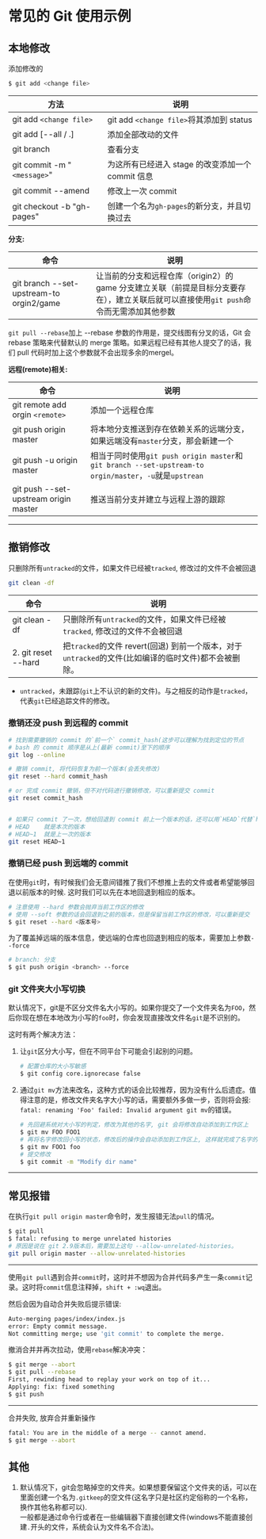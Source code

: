 # 常见的 Git 使用示例

## 本地修改

添加修改的

``` bash
$ git add <change file>
```

| 方法                        | 说明                                              |
| --------------------------- | ------------------------------------------------- |
| git add `<change file>`     | git add `<change file>`将其添加到 status          |
| git add [--all / .]         | 添加全部改动的文件                                |
| git branch                  | 查看分支                                          |
| git commit -m "`<message>`" | 为这所有已经进入 stage 的改变添加一个 commit 信息 |
| git commit --amend          | 修改上一次 commit                                 |
| git checkout -b "gh-pages"  | 创建一个名为`gh-pages`的新分支，并且切换过去      |

**分支:**

| 命令                                     | 说明                                                                                                                                    |
| ---------------------------------------- | --------------------------------------------------------------------------------------------------------------------------------------- |
| git branch --set-upstream-to orgin2/game | 让当前的分支和远程仓库（origin2）的 game 分支建立关联（前提是目标分支要存在），建立关联后就可以直接使用`git push`命令而无需添加其他参数 |

`git pull --rebase`加上 --rebase 参数的作用是，提交线图有分叉的话，Git 会 rebase 策略来代替默认的 merge 策略。如果远程已经有其他人提交了的话，我们 pull 代码时加上这个参数就不会出现多余的mergel。

**远程(remote)相关:**

| 命令                                  | 说明                                                                                                    |
| ------------------------------------- | ------------------------------------------------------------------------------------------------------- |
| git remote add orgin `<remote>`       | 添加一个远程仓库                                                                                        |
| git push origin master                | 将本地分支推送到存在依赖关系的远端分支，如果远端没有`master`分支，那会新建一个                          |
| git push -u origin master             | 相当于同时使用`git push origin master`和`git branch --set-upstream-to orgin/master`，`-u`就是`upstrean` |
| git push --set-upstream origin master | 推送当前分支并建立与远程上游的跟踪                                                                      |

---

## 撤销修改

只删除所有`untracked`的文件，如果文件已经被`tracked`, 修改过的文件不会被回退

``` bash
git clean -df
```

| 命令                | 说明                                                                                                 |
| ------------------- | ---------------------------------------------------------------------------------------------------- |
| git clean -df       | 只删除所有`untracked`的文件，如果文件已经被`tracked`, 修改过的文件不会被回退                         |
| 2. git reset --hard | 把`tracked`的文件 revert(回退) 到前一个版本，对于`untracked`的文件(比如编译的临时文件)都不会被删除。 |

- `untracked`，未跟踪(`git`上不认识的新的文件)。与之相反的动作是`tracked`，代表`git`已经追踪文件的修改。

### 撤销还没 push 到远程的 commit

``` bash
# 找到需要撤销的 commit 的`前一个` commit_hash(这步可以理解为找到定位的节点
# bash 的 commit 顺序是从上(最新 commit)至下的顺序
git log --online

# 撤销 commit, 将代码恢复为前一个版本(会丢失修改)
git reset --hard commit_hash

# or 完成 commit 撤销，但不对代码进行撤销修改，可以重新提交 commit
git reset commit_hash


# 如果只 commit 了一次，想给回退到 commit 前上一个版本的话，还可以用`HEAD`代替`hash`
# HEAD    就是本次的版本
# HEAD~1  就是上一次的版本
git reset HEAD~1
```

### 撤销已经 push 到远端的 commit

在使用`git`时，有时候我们会无意间错推了我们不想推上去的文件或者希望能够回退以前版本的时候.
这时我们可以先在本地回退到相应的版本。

``` bash
# 注意使用 --hard 参数会抛弃当前工作区的修改
# 使用 --soft 参数的话会回退到之前的版本，但是保留当前工作区的修改，可以重新提交
$ git reset --hard <版本号>
```

为了覆盖掉远端的版本信息，使远端的仓库也回退到相应的版本，需要加上参数`--force`

``` bash
# branch: 分支
$ git push origin <branch> --force
```

### git 文件夹大小写切换

默认情况下，git是不区分文件名大小写的。如果你提交了一个文件夹名为`FOO`，然后你现在想在本地改为小写的`foo`时，你会发现直接改文件名`git`是不识别的。

这时有两个解决方法：

1. 让`git`区分大小写，但在不同平台下可能会引起别的问题。

    ``` bash
    # 配置仓库的大小写敏感
    $ git config core.ignorecase false
    ```

2. 通过`git mv`方法来改名，这种方式的话会比较推荐，因为没有什么后遗症。值得注意的是，修改文件夹名字大小写的话，需要额外多做一步，否则将会报: `fatal: renaming 'Foo' failed: Invalid argument git mv`的错误。

    ``` bash
    # 先回避系统对大小写的判定，修改为其他的名字, git 会将修改自动添加到工作区上
    $ git mv FOO FOO1
    # 再将名字修改回小写的状态，修改后的操作会自动添加到工作区上, 这样就完成了名字的修改
    $ git mv FOO1 foo
    # 提交修改
    $ git commit -m "Modify dir name"
    ```

---

## 常见报错

在执行`git pull origin master`命令时，发生报错无法`pull`的情况。

``` bash
$ git pull
$ fatal: refusing to merge unrelated histories
# 原因是说在 git 2.9版本后，需要加上这句 --allow-unrelated-histories。
git pull origin master --allow-unrelated-histories
```

---

使用`git pull`遇到合并`commit`时，这时并不想因为合并代码多产生一条`commit`记录。这时将`commit`信息注释掉，`shift + :wq`退出。

然后会因为自动合并失败后提示错误:

``` bash
Auto-merging pages/index/index.js
error: Empty commit message.
Not committing merge; use 'git commit' to complete the merge.
```

撤消合并并再次拉动，使用`rebase`解决冲突：

``` bash
$ git merge --abort
$ git pull --rebase
First, rewinding head to replay your work on top of it...
Applying: fix: fixed something
$ git push
```

---

合并失败, 放弃合并重新操作

``` bash
fatal: You are in the middle of a merge -- cannot amend.
$ git merge --abort
```

## 其他

1. 默认情况下，git会忽略掉空的文件夹。如果想要保留这个文件夹的话，可以在里面创建一个名为`.gitkeep`的空文件(这名字只是社区约定俗称的一个名称，换作其他名称都可以).<br>
  一般都是通过命令行或者在一些编辑器下直接创建文件(windows不能直接创建`.`开头的文件，系统会认为文件名不合法)。
